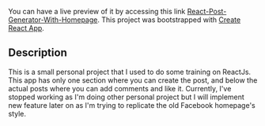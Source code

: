 You can have a live preview of it by accessing this link [React-Post-Generator-With-Homepage](https://nello796.github.io/React-Post-Generator-With-Homepage).
This project was bootstrapped with [Create React App](https://github.com/facebook/create-react-app).

## Description
This is a small personal project that I used to do some training on ReactJs. 
This app has only one section where you can create the post, and below the actual posts where you can add comments and like it. 
Currently, I've stopped working as I'm doing other personal project but I will implement new feature later on as I'm trying to replicate the old Facebook homepage's style.